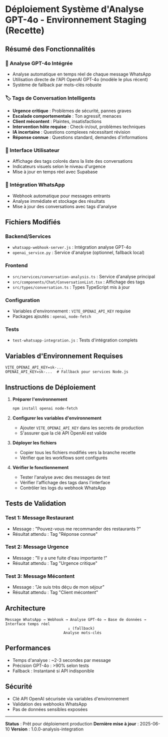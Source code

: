 # Déploiement Système d'Analyse GPT-4o - Environnement Staging (Recette)

## Résumé des Fonctionnalités

### 🤖 Analyse GPT-4o Intégrée
- Analyse automatique en temps réel de chaque message WhatsApp
- Utilisation directe de l'API OpenAI GPT-4o (modèle le plus récent)
- Système de fallback par mots-clés robuste

### 🏷️ Tags de Conversation Intelligents
- **Urgence critique** : Problèmes de sécurité, pannes graves
- **Escalade comportementale** : Ton agressif, menaces
- **Client mécontent** : Plaintes, insatisfactions
- **Intervention hôte requise** : Check-in/out, problèmes techniques
- **IA incertaine** : Questions complexes nécessitant révision
- **Réponse connue** : Questions standard, demandes d'informations

### 🎨 Interface Utilisateur
- Affichage des tags colorés dans la liste des conversations
- Indicateurs visuels selon le niveau d'urgence
- Mise à jour en temps réel avec Supabase

### 📡 Intégration WhatsApp
- Webhook automatique pour messages entrants
- Analyse immédiate et stockage des résultats
- Mise à jour des conversations avec tags d'analyse

## Fichiers Modifiés

### Backend/Services
- `whatsapp-webhook-server.js` : Intégration analyse GPT-4o
- `openai_service.py` : Service d'analyse (optionnel, fallback local)

### Frontend
- `src/services/conversation-analysis.ts` : Service d'analyse principal
- `src/components/Chat/ConversationList.tsx` : Affichage des tags
- `src/types/conversation.ts` : Types TypeScript mis à jour

### Configuration
- Variables d'environnement : `VITE_OPENAI_API_KEY` requise
- Packages ajoutés : `openai`, `node-fetch`

### Tests
- `test-whatsapp-integration.js` : Tests d'intégration complets

## Variables d'Environnement Requises

```env
VITE_OPENAI_API_KEY=sk-...
OPENAI_API_KEY=sk-...  # Fallback pour services Node.js
```

## Instructions de Déploiement

1. **Préparer l'environnement**
   ```bash
   npm install openai node-fetch
   ```

2. **Configurer les variables d'environnement**
   - Ajouter `VITE_OPENAI_API_KEY` dans les secrets de production
   - S'assurer que la clé API OpenAI est valide

3. **Déployer les fichiers**
   - Copier tous les fichiers modifiés vers la branche recette
   - Vérifier que les workflows sont configurés

4. **Vérifier le fonctionnement**
   - Tester l'analyse avec des messages de test
   - Vérifier l'affichage des tags dans l'interface
   - Contrôler les logs du webhook WhatsApp

## Tests de Validation

### Test 1: Message Restaurant
- Message : "Pouvez-vous me recommander des restaurants ?"
- Résultat attendu : Tag "Réponse connue"

### Test 2: Message Urgence
- Message : "Il y a une fuite d'eau importante !"
- Résultat attendu : Tag "Urgence critique"

### Test 3: Message Mécontent
- Message : "Je suis très déçu de mon séjour"
- Résultat attendu : Tag "Client mécontent"

## Architecture

```
Message WhatsApp → Webhook → Analyse GPT-4o → Base de données → Interface temps réel
                            ↓ (fallback)
                          Analyse mots-clés
```

## Performances
- Temps d'analyse : ~2-3 secondes par message
- Précision GPT-4o : >90% selon tests
- Fallback : Instantané si API indisponible

## Sécurité
- Clé API OpenAI sécurisée via variables d'environnement
- Validation des webhooks WhatsApp
- Pas de données sensibles exposées

---

**Status** : Prêt pour déploiement production
**Dernière mise à jour** : 2025-06-10
**Version** : 1.0.0-analysis-integration